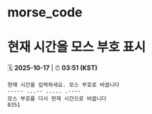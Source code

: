 # morse_code
# 현재 시간을 모스 부호 표시
<!-- MORSE_TIME_START -->
🗓️ **2025-10-17** | ⏰ **03:51 (KST)**

```
현재 시간을 입력하세요. 모스 부호로 바꿉니다
----- ...-- ..... .----
모스 부호를 다시 현재 시간으로 바꿉니다
0351
```
<!-- MORSE_TIME_END -->
